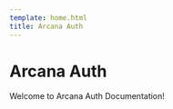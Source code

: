 ```yaml
---
template: home.html
title: Arcana Auth
---
```


# Arcana Auth

Welcome to Arcana Auth Documentation!